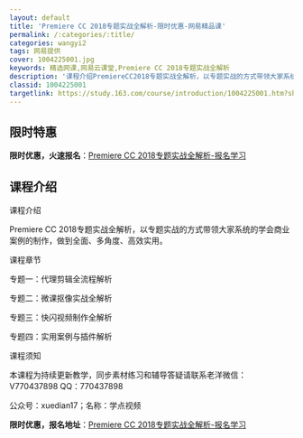 ```yaml
---
layout: default
title: 'Premiere CC 2018专题实战全解析-限时优惠-网易精品课'
permalink: /:categories/:title/
categories: wangyi2
tags: 网易提供
cover: 1004225001.jpg
keywords: 精选网课,网易云课堂,Premiere CC 2018专题实战全解析
description: '课程介绍PremiereCC2018专题实战全解析，以专题实战的方式带领大家系统的学会商业案例的制作，做到全面、多角度、'
classid: 1004225001
targetlink: https://study.163.com/course/introduction/1004225001.htm?share=1&shareId=1025206652&utm_campaign=share&utm_medium=iphoneShare&utm_source=&utm_u=1025206652
---
```


## 限时特惠

**限时优惠，火速报名**：[Premiere CC 2018专题实战全解析-报名学习](https://study.163.com/course/introduction/1004225001.htm?share=1&shareId=1025206652&utm_campaign=share&utm_medium=iphoneShare&utm_source=&utm_u=1025206652)

## 课程介绍

课程介绍

Premiere CC 2018专题实战全解析，以专题实战的方式带领大家系统的学会商业案例的制作，做到全面、多角度、高效实用。



课程章节

专题一：代理剪辑全流程解析

专题二：微课抠像实战全解析

专题三：快闪视频制作全解析

专题四：实用案例与插件解析



课程须知

本课程为持续更新教学，同步素材练习和辅导答疑请联系老洋微信：V770437898 QQ：770437898

公众号：xuedian17；名称：学点视频

**限时优惠，报名地址**：[Premiere CC 2018专题实战全解析-报名学习](https://study.163.com/course/introduction/1004225001.htm?share=1&shareId=1025206652&utm_campaign=share&utm_medium=iphoneShare&utm_source=&utm_u=1025206652)

